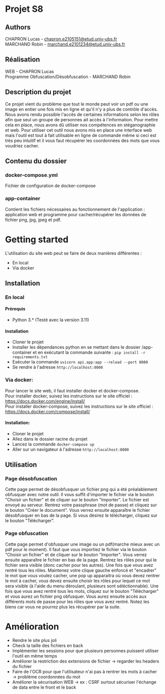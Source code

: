 # Projet S8
## Authors
CHAPRON Lucas - chapron.e2105151@etud.univ-ubs.fr    
MARCHAND Robin - marchand.e2101234@etud.univ-ubs.fr    

## Réalisation
WEB - CHAPRON Lucas  
Programme Obfuscation/Désobfuscation - MARCHAND Robin

## Description du projet
Ce projet vient du problème que tout le monde peut voir un pdf ou une image en entier une fois mis en ligne et qu'il n'y a plus de contrôle d'accès. Nous avons rendu possible l'accès de certaines informations selon les rôles afin que seul un groupe de personnes ait accès à l'information. Pour mettre cela en place, nous avons dû utiliser nos compétences en stéganographie et web. Pour utiliser cet outil nous avons mis en place une interface web mais l'outil est tout à fait utilisable en ligne de commande même si ceci est très peu intuitif et il vous faut récupérer les coordonnées des mots que vous voudriez cacher.

## Contenu du dossier
### docker-compose.yml
Fichier de configuration de docker-compose

### app-container
Contient les fichiers nécessaires au fonctionnement de l'application : application web et programme pour cacher/récupérer les données de fichier png, jpg, jpeg et pdf.

# Getting started
L'utilisation du site web peut se faire de deux manières différentes :
- En local
- Via docker

## Installation
### En local
#### Prérequis
- Python 3.* (Testé avec la version 3.11)

#### Installation
- Cloner le projet
- Installer les dépendances python en se mettant dans le dossier /app-container et en exécutant la commande suivante : `pip install -r requirements.txt`
- Exécuter la commande ``uvicorn api.app:app --reload --port 8000``
- Se rendre à l'adresse ``http://localhost:8000``

### Via docker:
Pour lancer le site web, il faut installer docker et docker-compose.  
Pour installer docker, suivez les instructions sur le site officiel : https://docs.docker.com/engine/install/  
Pour installer docker-compose, suivez les instructions sur le site officiel : https://docs.docker.com/compose/install/  

#### Installation:
- Cloner le projet
- Allez dans le dossier racine du projet
- Lancez la commande ``docker-compose up``
- Aller sur un navigateur à l'adresse ``http://localhost:8000``

## Utilisation
### Page désobfuscation
Cette page permet de désobfusquer un fichier png qui a été préalablement obfusquer avec notre outil. Il vous suffit d'importer le fichier via le bouton "Choisir un fichier" et de cliquer sur le bouton "Importer". Le fichier est envoyé au serveur. Rentrez votre passphrase (mot de passe) et cliquez sur le bouton "Créer le document". Vous verrez ensuite apparaître le fichier désobfusquer en bas de la page. Si vous désirez le télécharger, cliquez sur le bouton "Télécharger".

### Page obfuscation
Cette page permet d'obfusquer une image ou un pdf(marche mieux avec un pdf pour le moment). Il faut que vous importiez le fichier via le bouton "Choisir un fichier" et de cliquer sur le bouton "Importer". Vous verrez ensuite apparaître le fichier en bas de la page. Rentrez les rôles pour qui le fichier sera visible (donc cacher pour les autres). Une fois que vous avez rentré tous les rôles. Maintenez votre clique gauche enfoncé et "encadrer" le mot que vous voulez cacher, une pop up apparaitra où vous devez rentrer le mot à cacher, vous devez ensuite choisir les rôles pour lequel ce mot sera visible (à l'aide du menu déroulant, plusieurs sont séléctionnable). Une fois que vous avez rentré tous les mots, cliquez sur le bouton "Télécharger" et vous aurez un fichier png obfusquer. Vous aurez ensuite accès aux différents mots de passe pour les rôles que vous avez rentré. Notez les biens car vous ne pourrez plus les récupérer par la suite.

# Amélioration
- Rendre le site plus joli
- Check la taille des fichiers en back
- Implémenter les sessions pour que plusieurs personnes puissent utiliser l'outil en même temps
- Améliorer la restriction des extensions de fichier -> regarder les headers du fichier
- Faire de l'OCR pour que l'utilisateur n'ai pas à rentrer les mots à cacher -> problème coordonnées du mot
- Améliorer la sécurisation WEB -> ex : CSRF surtout sécuriser l'échange de data entre le front et le back

